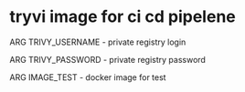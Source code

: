 # tryvi image for ci cd pipelene
ARG TRIVY_USERNAME - private registry login

ARG TRIVY_PASSWORD - private registry password

ARG IMAGE_TEST -     docker image for test
